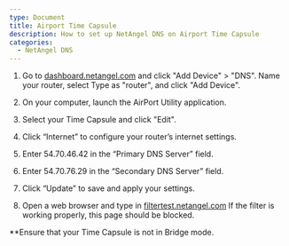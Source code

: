 ```yaml
---
type: Document
title: Airport Time Capsule
description: How to set up NetAngel DNS on Airport Time Capsule
categories:
  - NetAngel DNS
---
```

1. Go to [dashboard.netangel.com](dashboard.netangel.com) and click "Add Device" > "DNS". Name your router, select Type as "router", and click "Add Device". 

2. On your computer, launch the AirPort Utility application.

3. Select your Time Capsule and click "Edit".

4. Click “Internet” to configure your router’s internet settings.

5. Enter 54.70.46.42 in the “Primary DNS Server” field.

6. Enter 54.70.76.29 in the “Secondary DNS Server” field.

7. Click “Update” to save and apply your settings.

8. Open a web browser and type in [filtertest.netangel.com](filtertest.netangel.com) If the filter is working properly, this page should be blocked.

\*\*Ensure that your Time Capsule is not in Bridge mode.
